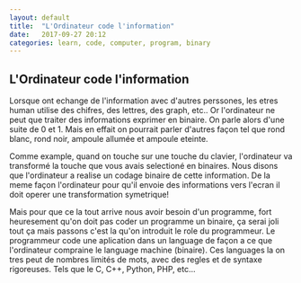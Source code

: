 ```yaml
---
layout: default
title:  "L'Ordinateur code l'information"
date:   2017-09-27 20:12
categories: learn, code, computer, program, binary
---
```

## L'Ordinateur code l'information

Lorsque ont echange de l'information avec d'autres perssones, les etres human utilise des chifres, des lettres, des graph, etc.. Or l'ordinateur ne peut que traiter des informations exprimer en binaire. On parle alors d'une suite de 0 et 1. Mais en effait on pourrait parler d'autres façon tel que rond blanc, rond noir, ampoule allumée et ampoule eteinte.

Comme example, quand on touche sur une touche du clavier, l'ordinateur va transformé la touche que vous avais selectioné en binaires. Nous disons que l'ordinateur a realise un codage binaire de cette information. De la meme façon l'ordinateur pour qu'il envoie des informations vers l'ecran il doit operer une transformation symetrique!

Mais pour que ce la tout arrive nous avoir besoin d'un programme, fort heuresement qu'on doit pas coder un programme un binaire, ça serai joli tout ça mais passons c'est la qu'on introduit le role du programmeur. Le programmeur code une aplication dans un language de façon a ce que l'ordinateur compraine le language machine (binaire). Ces languages la on tres peut de nombres limités de mots, avec des regles et de syntaxe rigoreuses. Tels que le C, C++, Python, PHP, etc...
